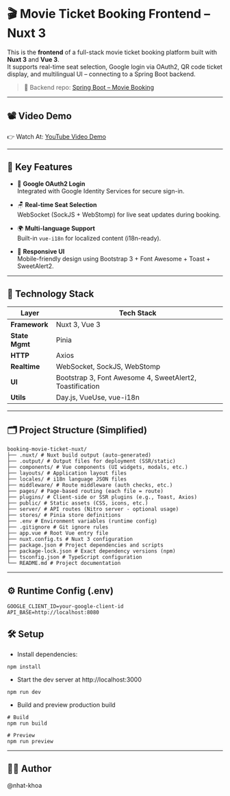 # 🎬 Movie Ticket Booking Frontend – Nuxt 3

This is the **frontend** of a full-stack movie ticket booking platform built with **Nuxt 3** and **Vue 3**.  
It supports real-time seat selection, Google login via OAuth2, QR code ticket display, and multilingual UI – connecting to a Spring Boot backend.

> 🔗 Backend repo: [Spring Boot – Movie Booking](https://github.com/nhat-khoa/movie-booking-springboot)

---

## 📽️ Video Demo

👉 Watch At: [YouTube Video Demo](https://www.youtube.com/watch?v=r6mNs0JB_O8)

---

## 🚀 Key Features

- 🔐 **Google OAuth2 Login**  
  Integrated with Google Identity Services for secure sign-in.

- 🪑 **Real-time Seat Selection**  
  WebSocket (SockJS + WebStomp) for live seat updates during booking.

- 🌍 **Multi-language Support**  
  Built-in `vue-i18n` for localized content (i18n-ready).

- 📱 **Responsive UI**  
  Mobile-friendly design using Bootstrap 3 + Font Awesome + Toast + SweetAlert2.

---


## 🧪 Technology Stack

| Layer          | Tech Stack                                           |
|----------------|------------------------------------------------------|
| **Framework**  | Nuxt 3, Vue 3                                        |
| **State Mgmt** | Pinia                                                |
| **HTTP**       | Axios                                                |
| **Realtime**   | WebSocket, SockJS, WebStomp                          |
| **UI**         | Bootstrap 3, Font Awesome 4, SweetAlert2, Toastification |
| **Utils**      | Day.js, VueUse, vue-i18n                             |

---

## 🗂️ Project Structure (Simplified)

```
booking-movie-ticket-nuxt/
├── .nuxt/ # Nuxt build output (auto-generated)
├── .output/ # Output files for deployment (SSR/static)
├── components/ # Vue components (UI widgets, modals, etc.)
├── layouts/ # Application layout files
├── locales/ # i18n language JSON files
├── middleware/ # Route middleware (auth checks, etc.)
├── pages/ # Page-based routing (each file = route)
├── plugins/ # Client-side or SSR plugins (e.g., Toast, Axios)
├── public/ # Static assets (CSS, icons, etc.)
├── server/ # API routes (Nitro server - optional usage)
├── stores/ # Pinia store definitions
├── .env # Environment variables (runtime config)
├── .gitignore # Git ignore rules
├── app.vue # Root Vue entry file
├── nuxt.config.ts # Nuxt 3 configuration
├── package.json # Project dependencies and scripts
├── package-lock.json # Exact dependency versions (npm)
├── tsconfig.json # TypeScript configuration
└── README.md # Project documentation
```

---

## ⚙️ Runtime Config (.env)
```env
GOOGLE_CLIENT_ID=your-google-client-id
API_BASE=http://localhost:8080
```

## 🛠️ Setup
- Install dependencies:
```
npm install
```
- Start the dev server at http://localhost:3000
```
npm run dev
```
- Build and preview production build
```
# Build
npm run build

# Preview
npm run preview
```
---
## 👨‍💻 Author
@nhat-khoa


